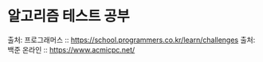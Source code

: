 # 알고리즘 테스트 공부


출처: 프로그래머스 :: https://school.programmers.co.kr/learn/challenges
출처: 백준 온라인 :: https://www.acmicpc.net/
